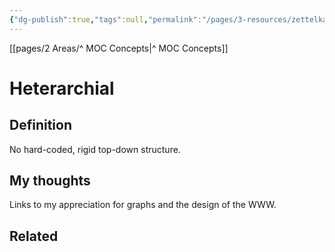 ```yaml
---
{"dg-publish":true,"tags":null,"permalink":"/pages/3-resources/zettelkasten/reference-notes/heterarchial/"}
---
```


[[pages/2 Areas/^ MOC Concepts|^ MOC Concepts]]

# Heterarchial

## Definition

No hard-coded, rigid top-down structure.

## My thoughts

Links to my appreciation for graphs and the design of the WWW.

## Related